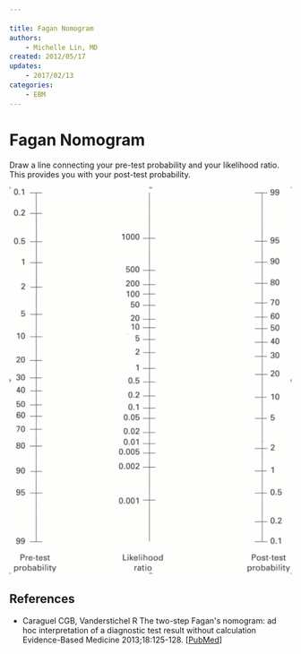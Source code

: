 ```yaml
---

title: Fagan Nomogram
authors:
    - Michelle Lin, MD
created: 2012/05/17
updates:
    - 2017/02/13
categories:
    - EBM
---
```


# Fagan Nomogram

Draw a line connecting your pre-test probability and your likelihood ratio. This provides you with your post-test probability.

![Fagan nomogram](image-1.png)

## References

- Caraguel CGB, Vanderstichel R The two-step Fagan's nomogram: ad hoc interpretation of a diagnostic test result without calculation Evidence-Based Medicine 2013;18:125-128. [[PubMed](https://www.ncbi.nlm.nih.gov/pubmed/23468201)]

